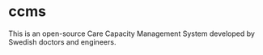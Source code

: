 # ccms

This is an open-source Care Capacity Management System developed by Swedish doctors and engineers.

